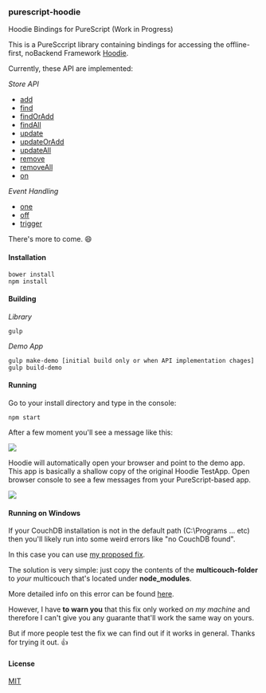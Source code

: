 ### purescript-hoodie

Hoodie Bindings for PureScript (Work in Progress)

This is a PureSccript library containing bindings for accessing the offline-first, noBackend Framework <a href="http://hood.ie/">Hoodie</a>.

Currently, these API are implemented:

*Store API*
- <a href="http://docs.hood.ie/en/techdocs/api/client/hoodie.store.html#storeadd">add</a>
- <a href="http://docs.hood.ie/en/techdocs/api/client/hoodie.store.html#storefind">find</a>
- <a href="http://docs.hood.ie/en/techdocs/api/client/hoodie.store.html#storefindoradd">findOrAdd</a>
- <a href="http://docs.hood.ie/en/techdocs/api/client/hoodie.store.html#storefindall">findAll</a>
- <a href="http://docs.hood.ie/en/techdocs/api/client/hoodie.store.html#storeupdate">update</a>
- <a href="http://docs.hood.ie/en/techdocs/api/client/hoodie.store.html#storeupdateoradd">updateOrAdd</a>
- <a href="http://docs.hood.ie/en/techdocs/api/client/hoodie.store.html#storeupdateall">updateAll</a>
- <a href="http://docs.hood.ie/en/techdocs/api/client/hoodie.store.html#storeremove">remove</a>
- <a href="http://docs.hood.ie/en/techdocs/api/client/hoodie.store.html#storeremoveall">removeAll</a>
- <a href="http://docs.hood.ie/en/techdocs/api/client/hoodie.store.html#storeon">on</a>

*Event Handling*
- <a href="http://docs.hood.ie/en/techdocs/api/client/hoodie.html#one">one</a>
- <a href="http://docs.hood.ie/en/techdocs/api/client/hoodie.html#off">off</a>
- <a href="http://docs.hood.ie/en/techdocs/api/client/hoodie.html#trigger">trigger</a>

There's more to come. :smile:

#### Installation

```shell
bower install
npm install
```

#### Building

*Library*

```shell
gulp
```

*Demo App*

```shell
gulp make-demo [initial build only or when API implementation chages]
gulp build-demo
```

#### Running

Go to your install directory and type in the console:

```shell
npm start
```

After a few moment you'll see a message like this:

<img src="http://fs5.directupload.net/images/160306/7w49zjdd.png"/>

Hoodie will automatically open your browser and point to the demo app. This app is basically a shallow copy of the original Hoodie TestApp.
Open browser console to see a few messages from your PureScript-based app.

<img src="http://fs5.directupload.net/images/160306/lc83zeuf.png"/>

#### Running on Windows

If your CouchDB installation is not in the default path (C:\Programs ... etc) then you'll likely run into some weird errors like "no CouchDB found".

In this case you can use <a href="https://github.com/hoodiehq/node-multicouch/pull/31">my proposed fix</a>.

The solution is very simple: just copy the contents of the **multicouch-folder** to _your_ multicouch that's located under **node_modules**.

More detailed info on this error can be found <a href="https://github.com/hoodiehq/node-multicouch/issues/26">here</a>.

However, I have **to warn you** that this fix only worked *on my machine* and therefore I can't give you any guarante that'll work the same way on yours.

But if more people test the fix we can find out if it works in general. Thanks for trying it out. :thumbsup:

#### License

<a href="https://github.com/brakmic/purescript-hoodie/blob/master/LICENSE">MIT</a>


